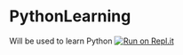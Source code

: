 # PythonLearning
Will be used to learn Python
[![Run on Repl.it](https://repl.it/badge/github/JamesU117/PythonLearning)](https://repl.it/github/JamesU117/PythonLearning)